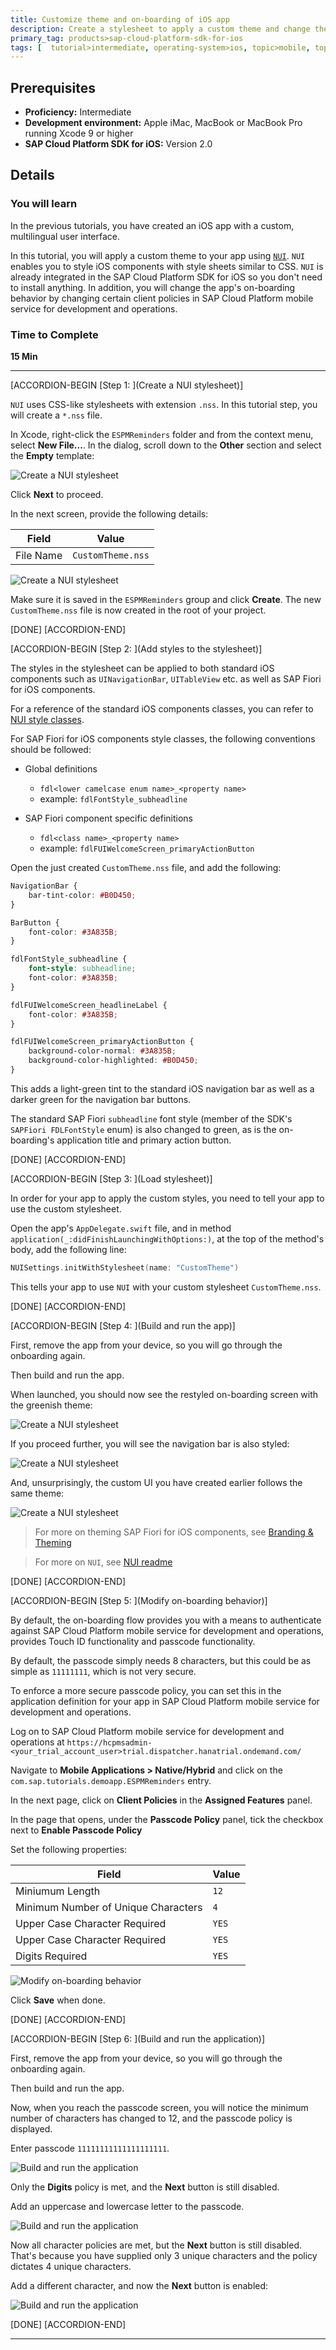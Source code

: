 ```yaml
---
title: Customize theme and on-boarding of iOS app
description: Create a stylesheet to apply a custom theme and change the default on-boarding behavior for your iOS app.
primary_tag: products>sap-cloud-platform-sdk-for-ios
tags: [  tutorial>intermediate, operating-system>ios, topic>mobile, topic>odata, products>sap-cloud-platform, products>sap-cloud-platform-sdk-for-ios ]
---
```


## Prerequisites  
 - **Proficiency:** Intermediate
 - **Development environment:** Apple iMac, MacBook or MacBook Pro running Xcode 9 or higher
 - **SAP Cloud Platform SDK for iOS:** Version 2.0

## Details
### You will learn  
In the previous tutorials, you have created an iOS app with a custom, multilingual user interface.

In this tutorial, you will apply a custom theme to your app using [`NUI`](https://github.com/tombenner/nui). `NUI` enables you to style iOS components with style sheets similar to CSS. `NUI` is already integrated in the SAP Cloud Platform SDK for iOS so you don't need to install anything. In addition, you will change the app's on-boarding behavior by changing certain client policies in SAP Cloud Platform mobile service for development and operations.

### Time to Complete
**15 Min**

---

[ACCORDION-BEGIN [Step 1: ](Create a NUI stylesheet)]

`NUI` uses CSS-like stylesheets with extension `.nss`. In this tutorial step, you will create a `*.nss` file.

In Xcode, right-click the `ESPMReminders` folder and from the context menu, select **New File...**. In the dialog, scroll down to the **Other** section and select the **Empty** template:

![Create a NUI stylesheet](fiori-ios-scpms-custom-app-theming-01.png)

Click **Next** to proceed.

In the next screen, provide the following details:

| Field | Value |
|----|----|
| File Name | `CustomTheme.nss` |

![Create a NUI stylesheet](fiori-ios-scpms-custom-app-theming-02.png)

Make sure it is saved in the `ESPMReminders` group and click **Create**. The new `CustomTheme.nss` file is now created in the root of your project.

[DONE]
[ACCORDION-END]

[ACCORDION-BEGIN [Step 2: ](Add styles to the stylesheet)]

The styles in the stylesheet can be applied to both standard iOS components such as `UINavigationBar`, `UITableView` etc. as well as SAP Fiori for iOS components.

For a reference of the standard iOS components classes, you can refer to [NUI style classes](https://github.com/tombenner/nui#style-classes).

For SAP Fiori for iOS components style classes, the following conventions should be followed:

- Global definitions
   - `fdl<lower camelcase enum name>_<property name>`
   - example: `fdlFontStyle_subheadline`

- SAP Fiori component specific definitions
   - `fdl<class name>_<property name>`
   - example: `fdlFUIWelcomeScreen_primaryActionButton`

Open the just created `CustomTheme.nss` file, and add the following:

```css
NavigationBar {
    bar-tint-color: #B0D450;
}

BarButton {
    font-color: #3A835B;
}

fdlFontStyle_subheadline {
    font-style: subheadline;
    font-color: #3A835B;
}

fdlFUIWelcomeScreen_headlineLabel {
    font-color: #3A835B;
}

fdlFUIWelcomeScreen_primaryActionButton {
    background-color-normal: #3A835B;
    background-color-highlighted: #B0D450;
}
```

This adds a light-green tint to the standard iOS navigation bar as well as a darker green for the navigation bar buttons.

The standard SAP Fiori `subheadline` font style (member of the SDK's `SAPFiori FDLFontStyle` enum) is also changed to green, as is the on-boarding's application title and primary action button.

[DONE]
[ACCORDION-END]


[ACCORDION-BEGIN [Step 3: ](Load stylesheet)]

In order for your app to apply the custom styles, you need to tell your app to use the custom stylesheet.

Open the app's `AppDelegate.swift` file, and in method `application(_:didFinishLaunchingWithOptions:)`, at the top of the method's body, add the following line:

```swift
NUISettings.initWithStylesheet(name: "CustomTheme")
```

This tells your app to use `NUI` with your custom stylesheet `CustomTheme.nss`.

[DONE]
[ACCORDION-END]

[ACCORDION-BEGIN [Step 4: ](Build and run the app)]

First, remove the app from your device, so you will go through the onboarding again.

Then build and run the app.

When launched, you should now see the restyled on-boarding screen with the greenish theme:

![Create a NUI stylesheet](fiori-ios-scpms-custom-app-theming-03.png)

If you proceed further, you will see the navigation bar is also styled:

![Create a NUI stylesheet](fiori-ios-scpms-custom-app-theming-04.png)

And, unsurprisingly, the custom UI you have created earlier follows the same theme:

![Create a NUI stylesheet](fiori-ios-scpms-custom-app-theming-05.png)

> For more on theming SAP Fiori for iOS components, see [Branding & Theming](https://help.sap.com/doc/978e4f6c968c4cc5a30f9d324aa4b1d7/Latest/en-US/Documents/Frameworks/SAPFiori/Branding%20and%20Theming.html)

> For more on `NUI`, see [NUI readme](https://github.com/tombenner/nui/)

[DONE]
[ACCORDION-END]

[ACCORDION-BEGIN [Step 5: ](Modify on-boarding behavior)]

By default, the on-boarding flow provides you with a means to authenticate against SAP Cloud Platform mobile service for development and operations, provides Touch ID functionality and passcode functionality.

By default, the passcode simply needs 8 characters, but this could be as simple as `11111111`, which is not very secure.

To enforce a more secure passcode policy, you can set this in the application definition for your app in SAP Cloud Platform mobile service for development and operations.

Log on to SAP Cloud Platform mobile service for development and operations at `https://hcpmsadmin-<your_trial_account_user>trial.dispatcher.hanatrial.ondemand.com/`

Navigate to **Mobile Applications > Native/Hybrid** and click on the `com.sap.tutorials.demoapp.ESPMReminders` entry.

In the next page, click on **Client Policies** in the **Assigned Features** panel.

In the page that opens, under the **Passcode Policy** panel, tick the checkbox next to **Enable Passcode Policy**

Set the following properties:

| Field | Value |
|----|----|
| Miniumum Length | `12` |
| Minimum Number of Unique Characters | `4` |
| Upper Case Character Required | `YES` |
| Upper Case Character Required | `YES` |
| Digits Required | `YES` |

![Modify on-boarding behavior](fiori-ios-scpms-custom-app-theming-06.png)

Click **Save** when done.

[DONE]
[ACCORDION-END]

[ACCORDION-BEGIN [Step 6: ](Build and run the application)]

First, remove the app from your device, so you will go through the onboarding again.

Then build and run the app.

Now, when you reach the passcode screen, you will notice the minimum number of characters has changed to 12, and the passcode policy is displayed.

Enter passcode `11111111111111111111`.

![Build and run the application](fiori-ios-scpms-custom-app-theming-07.png)

Only the **Digits** policy is met, and the **Next** button is still disabled.

Add an uppercase and lowercase letter to the passcode.

![Build and run the application](fiori-ios-scpms-custom-app-theming-08.png)

Now all character policies are met, but the **Next** button is still disabled. That's because you have supplied only 3 unique characters and the policy dictates 4 unique characters.

Add a different character, and now the **Next** button is enabled:

![Build and run the application](fiori-ios-scpms-custom-app-theming-09.png)

[DONE]
[ACCORDION-END]


---

